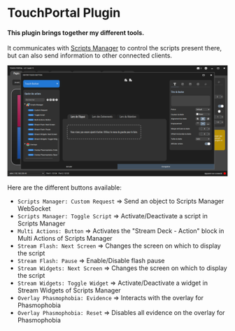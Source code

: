 # TouchPortal Plugin

#### This plugin brings together my different tools.

It communicates with [Scripts Manager](https://github.com/Arubinu/Scripts-Manager) to control the scripts present there, but can also send information to other connected clients.

![](screenshot.png)

Here are the different buttons available:
 - `Scripts Manager: Custom Request` => Send an object to Scripts Manager WebSocket
 - `Scripts Manager: Toggle Script` => Activate/Deactivate a script in Scripts Manager
 - `Multi Actions: Button` => Activates the \"Stream Deck - Action\" block in Multi Actions of Scripts Manager
 - `Stream Flash: Next Screen` => Changes the screen on which to display the script
 - `Stream Flash: Pause` => Enable/Disable flash pause
 - `Stream Widgets: Next Screen` => Changes the screen on which to display the script
 - `Stream Widgets: Toggle Widget` => Activate/Deactivate a widget in Stream Widgets of Scripts Manager
 - `Overlay Phasmophobia: Evidence` => Interacts with the overlay for Phasmophobia
 - `Overlay Phasmophobia: Reset` => Disables all evidence on the overlay for Phasmophobia
